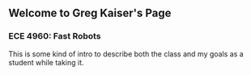 ## Welcome to Greg Kaiser's Page
### ECE 4960: Fast Robots

This is some kind of intro to describe both the class and my goals as a student while taking it.


